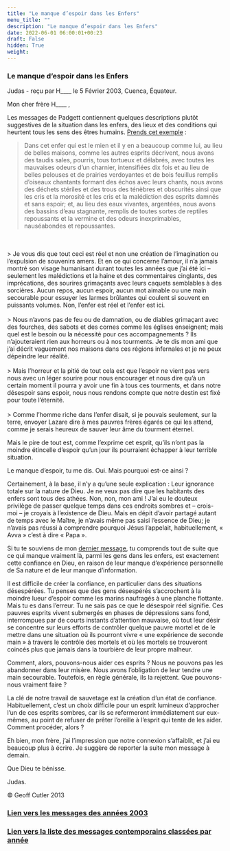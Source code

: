 ```yaml
---
title: "Le manque d’espoir dans les Enfers"
menu_title: ""
description: "Le manque d’espoir dans les Enfers"
date: 2022-06-01 06:00:01+00:23
draft: False
hidden: True
weight:
---
```

### Le manque d’espoir dans les Enfers

Judas - reçu par H____ le 5 Février 2003, Cuenca, Équateur.

Mon cher frère H____ ,

Les messages de Padgett contiennent quelques descriptions plutôt suggestives de la situation dans les enfers, des lieux et des conditions qui heurtent tous les sens des êtres humains. [Prends cet exemple](/fr-james-padgett-messages/fr-padgett-messages-date-order/fr-padgett-messages-1916/fr-1916-1-5-3-jep-george-butler/) :

> Dans cet enfer qui est le mien et il y en a beaucoup comme lui, au lieu de belles maisons, comme les autres esprits décrivent, nous avons des taudis sales, pourris,  tous tortueux et délabrés, avec toutes les mauvaises odeurs d’un charnier, intensifiées dix fois et au lieu de belles pelouses et de prairies verdoyantes et de bois feuillus remplis d’oiseaux chantants formant des échos avec leurs chants, nous avons des déchets stériles et des trous des ténèbres et obscurités ainsi que les cris et la morosité et les cris et la malédiction des esprits damnés et sans espoir; et, au lieu des eaux vivantes, argentées, nous avons des bassins d’eau stagnante, remplis de toutes sortes de reptiles repoussants et la vermine et des odeurs inexprimables, nauséabondes et repoussantes.
<br>
<br>
> Je vous dis que tout ceci est réel et non une création de l’imagination ou l’expulsion de souvenirs amers. Et en ce qui concerne l’amour, il n’a jamais montré son visage humanisant durant toutes les années que j’ai été ici – seulement les malédictions et la haine et des commentaires cinglants, des imprécations, des sourires grimaçants avec leurs caquets semblables à des sorcières. Aucun repos, aucun espoir, aucun mot aimable ou une main secourable pour essuyer les larmes brûlantes qui coulent si souvent en puissants volumes. Non, l’enfer est réel et l’enfer est ici.
<br>
<br>
> Nous n’avons pas de feu ou de damnation, ou de diables grimaçant avec des fourches, des sabots et des cornes comme les églises enseignent; mais quel est le besoin ou la nécessité pour ces accompagnements ? Ils n’ajouteraient rien aux horreurs ou à nos tourments. Je te dis mon ami que j’ai décrit vaguement nos maisons dans ces régions infernales et je ne peux dépeindre leur réalité.
<br>
<br>
> Mais l’horreur et la pitié de tout cela est que l’espoir ne vient pas vers nous avec un léger sourire pour nous encourager et nous dire qu’à un certain moment il pourra y avoir une fin à tous ces tourments, et dans notre désespoir sans espoir, nous nous rendons compte que notre destin est fixé pour toute l’éternité.
<br>
<br>
> Comme l’homme riche dans l’enfer disait, si je pouvais seulement, sur la terre, envoyer Lazare dire à mes pauvres frères égarés ce qui les attend, comme je serais heureux de sauver leur âme du tourment éternel.

Mais le pire de tout est, comme l’exprime cet esprit, qu’ils n’ont pas la moindre étincelle d’espoir qu’un jour ils pourraient échapper à leur terrible situation.

Le manque d’espoir, tu me dis. Oui. Mais pourquoi est-ce ainsi ?

Certainement, à la base, il n’y a qu’une seule explication : Leur ignorance totale sur la nature de Dieu. Je ne veux pas dire que les habitants des enfers sont tous des athées. Non, non, mon ami ! J’ai eu le douteux privilège de passer quelque temps dans ces endroits sombres et – crois-moi – je croyais à l’existence de Dieu. Mais en dépit d’avoir partagé autant de temps avec le Maître, je n’avais même pas saisi l’essence de Dieu; je n’avais pas réussi à comprendre pourquoi Jésus l’appelait, habituellement, « Avva » c’est à dire « Papa ».

Si tu te souviens de mon [dernier message](/fr-contemporary-messages/fr-contemporary-messages-by-date-order/fr-contemporary-messages-2003/fr-2003-2-3-1-hr-judas/), tu comprends tout de suite que ce qui manque vraiment là, parmi les gens dans les enfers, est exactement cette confiance en Dieu, en raison de leur manque d’expérience personnelle de Sa nature et de leur manque d’information.

Il est difficile de créer la confiance, en particulier dans des situations désespérées. Tu penses que des gens désespérés s’accrochent à la moindre lueur d’espoir comme les marins naufragés à une planche flottante. Mais tu es dans l’erreur. Tu ne sais pas ce que le désespoir réel signifie. Ces  pauvres esprits vivent submergés en phases de dépressions sans fond, interrompues par de courts instants d’attention mauvaise, où tout leur désir se concentre sur leurs efforts de contrôler quelque pauvre mortel et de le mettre dans une situation où ils pourront vivre « une expérience de seconde main » à travers le contrôle des mortels et où les mortels se trouveront coincés plus que jamais dans la tourbière de leur propre malheur.

Comment, alors, pouvons-nous aider ces esprits ? Nous ne pouvons pas les abandonner dans leur misère. Nous avons l’obligation de leur tendre une main secourable. Toutefois, en règle générale, ils la rejettent. Que pouvons-nous vraiment faire ?

La clé de notre travail de sauvetage est la création d’un état de confiance. Habituellement, c’est un choix difficile pour un esprit lumineux d’approcher l’un de ces esprits sombres, car ils se refermeront  immédiatement sur eux-mêmes, au point de refuser de prêter l’oreille à l’esprit  qui tente de les aider. Comment procéder, alors ?

Eh bien, mon frère, j’ai l’impression que notre connexion s’affaiblit, et j’ai eu beaucoup plus à écrire. Je suggère de reporter la suite  mon message à demain.

Que Dieu te bénisse.

Judas.

© Geoff Cutler 2013

### [**Lien vers les messages des années 2003**](/fr-contemporary-messages/fr-contemporary-messages-by-date-order/fr-contemporary-messages-2003/)

### [**Lien vers la liste des messages contemporains classées par année**](/fr-contemporary-messages/fr-contemporary-messages-by-date-order/)
